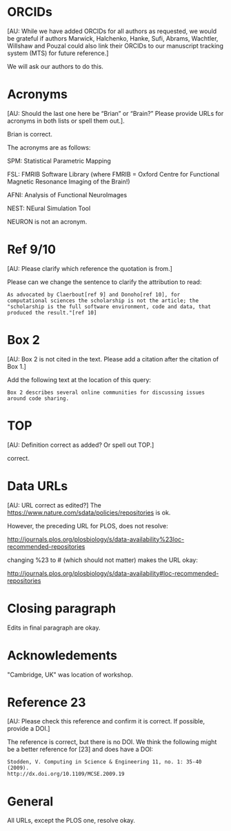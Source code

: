 # ORCIDs

[AU: While we have added ORCIDs for all authors as requested, we would
be grateful if authors Marwick, Halchenko, Hanke, Sufi, Abrams,
Wachtler, Willshaw and Pouzal could also link their ORCIDs to our
manuscript tracking system (MTS) for future reference.]

We will ask our authors to do this.

# Acronyms

[AU: Should the last one here be “Brian” or “Brain?” Please provide
URLs for acronyms in both lists or spell them out.].

Brian is correct.

The acronyms are as follows:


SPM: Statistical Parametric Mapping

FSL: FMRIB Software Library (where FMRIB = Oxford Centre for
Functional Magnetic Resonance Imaging of the Brain!)

AFNI: Analysis of Functional NeuroImages

NEST: NEural Simulation Tool

NEURON is not an acronym.

# Ref 9/10
[AU: Please clarify which reference the quotation is from.]

Please can we change the sentence to clarify the attribution to read:

    As advocated by Claerbout[ref 9] and Donoho[ref 10], for
    computational sciences the scholarship is not the article; the
    "scholarship is the full software environment, code and data, that
    produced the result."[ref 10]

# Box 2

[AU: Box 2 is not cited in the text. Please add a citation after the citation of Box 1.]

Add the following text at the location of this query:

    Box 2 describes several online communities for discussing issues
    around code sharing.

# TOP

[AU: Definition correct as added? Or spell out TOP.] 

correct.

# Data URLs
[AU: URL correct as edited?]
The https://www.nature.com/sdata/policies/repositories is ok.

However, the preceding URL for PLOS, does not resolve:

http://journals.plos.org/plosbiology/s/data-availability%23loc-recommended-repositories

changing %23 to # (which should not matter) makes the URL okay:

http://journals.plos.org/plosbiology/s/data-availability#loc-recommended-repositories

# Closing paragraph

Edits in final paragraph are okay.

# Acknowledements

"Cambridge, UK" was location of workshop.

# Reference 23

[AU: Please check this reference and confirm it is correct. If possible,
provide a DOI.]

The reference is correct, but there is no DOI.  We think the following
might be a better reference for [23] and does have a DOI:

    Stodden, V. Computing in Science & Engineering 11, no. 1: 35-40  (2009). 
    http://dx.doi.org/10.1109/MCSE.2009.19



# General

All URLs, except the PLOS one, resolve okay.
